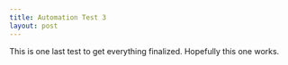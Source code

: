 ```yaml
---
title: Automation Test 3
layout: post
---
```

This is one last test to get everything finalized. Hopefully this one works.
